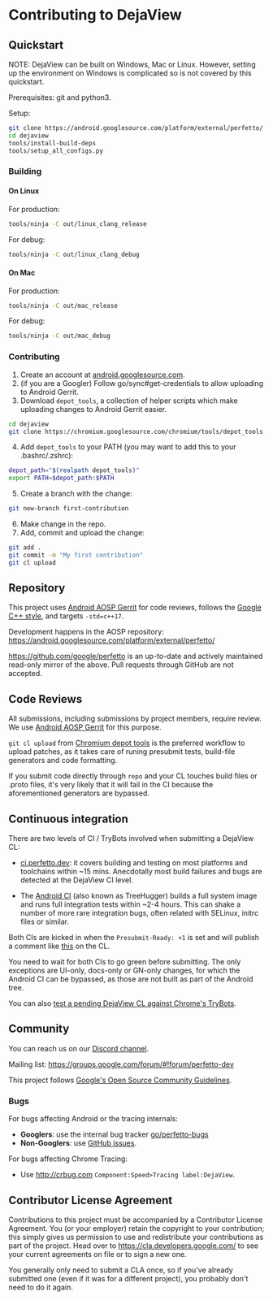 # Contributing to DejaView

## Quickstart

NOTE: DejaView can be built on Windows, Mac or Linux. However, setting up the environment on Windows is complicated so is not covered by this quickstart.

Prerequisites: git and python3.

Setup:
```sh
git clone https://android.googlesource.com/platform/external/perfetto/
cd dejaview
tools/install-build-deps
tools/setup_all_configs.py
```

### Building

#### On Linux

For production:
```sh
tools/ninja -C out/linux_clang_release
```

For debug:
```sh
tools/ninja -C out/linux_clang_debug
```

#### On Mac

For production:
```sh
tools/ninja -C out/mac_release
```

For debug:
```sh
tools/ninja -C out/mac_debug
```

### Contributing

1. Create an account at [android.googlesource.com](https://android.googlesource.com/).
2. (if you are a Googler) Follow go/sync#get-credentials to allow uploading to
Android Gerrit.
3. Download `depot_tools`, a collection of helper scripts which make uploading changes
to Android Gerrit easier.
```sh
cd dejaview
git clone https://chromium.googlesource.com/chromium/tools/depot_tools.git
```
4. Add `depot_tools` to your PATH (you may want to add this to your .bashrc/.zshrc):
```sh
depot_path="$(realpath depot_tools)"
export PATH=$depot_path:$PATH
```
5. Create a branch with the change:
```sh
git new-branch first-contribution
```
6. Make change in the repo.
7. Add, commit and upload the change:
```sh
git add .
git commit -m "My first contribution"
git cl upload
```

## Repository

This project uses [Android AOSP Gerrit][dejaview-gerrit] for code reviews,
follows the [Google C++ style][google-cpp-style], and targets `-std=c++17`.

Development happens in the AOSP repository:
https://android.googlesource.com/platform/external/perfetto/

https://github.com/google/perfetto is an up-to-date and actively maintained
read-only mirror of the above. Pull requests through GitHub are not accepted.

## Code Reviews

All submissions, including submissions by project members, require review.
We use [Android AOSP Gerrit][dejaview-gerrit] for this purpose.

`git cl upload` from [Chromium depot tools][depot-tools] is the preferred
workflow to upload patches, as it takes care of runing presubmit tests,
build-file generators and code formatting.

If you submit code directly through `repo` and your CL touches build files or
.proto files, it's very likely that it will fail in the CI because the
aforementioned generators are bypassed.

## Continuous integration

There are two levels of CI / TryBots involved when submitting a DejaView CL:

- [ci.perfetto.dev](https://ci.perfetto.dev): it covers building and testing
  on most platforms and toolchains within ~15 mins. Anecdotally most build
  failures and bugs are detected at the DejaView CI level.

- The [Android CI](https://ci.android.com) (also known as TreeHugger) builds a
  full system image and runs full integration tests within ~2-4 hours. This can
  shake a number of more rare integration bugs, often related with SELinux,
  initrc files or similar.

Both CIs are kicked in when the `Presubmit-Ready: +1` is set and will publish a
comment like [this][ci-example] on the CL.

You need to wait for both CIs to go green before submitting. The only
exceptions are UI-only, docs-only or GN-only changes, for which the Android CI
can be bypassed, as those are not built as part of the Android tree.

You can also
[test a pending DejaView CL against Chrome's TryBots](testing.md#chromium).

## Community

You can reach us on our [Discord channel](https://discord.gg/35ShE3A).

Mailing list: https://groups.google.com/forum/#!forum/perfetto-dev

This project follows
[Google's Open Source Community Guidelines](https://opensource.google/conduct/).

### Bugs

For bugs affecting Android or the tracing internals:

* **Googlers**: use the internal bug tracker [go/perfetto-bugs](http://goto.google.com/perfetto-bugs)
* **Non-Googlers**: use [GitHub issues](https://github.com/google/perfetto/issues).

For bugs affecting Chrome Tracing:

* Use http://crbug.com `Component:Speed>Tracing label:DejaView`.

## Contributor License Agreement

Contributions to this project must be accompanied by a Contributor License
Agreement. You (or your employer) retain the copyright to your contribution;
this simply gives us permission to use and redistribute your contributions as
part of the project. Head over to <https://cla.developers.google.com/> to see
your current agreements on file or to sign a new one.

You generally only need to submit a CLA once, so if you've already submitted one
(even if it was for a different project), you probably don't need to do it
again.

[dejaview-gerrit]: https://android-review.googlesource.com/q/project:platform%252Fexternal%252Fperfetto+status:open
[google-cpp-style]: https://google.github.io/styleguide/cppguide.html
[depot-tools]: https://dev.chromium.org/developers/how-tos/depottools
[ci-example]: https://android-review.googlesource.com/c/platform/external/perfetto/+/1108253/3#message-09fd27fb92ca8357abade3ec725919ac3445f3af
